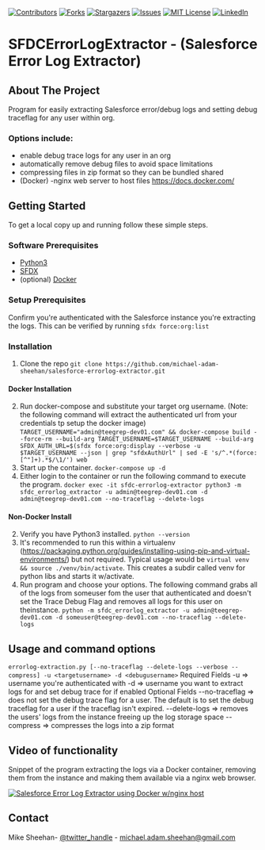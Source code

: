 
[![Contributors][contributors-shield]][contributors-url]
[![Forks][forks-shield]][forks-url]
[![Stargazers][stars-shield]][stars-url]
[![Issues][issues-shield]][issues-url]
[![MIT License][license-shield]][license-url]
[![LinkedIn][linkedin-shield]][linkedin-url]
# SFDCErrorLogExtractor - (Salesforce Error Log Extractor)

<!-- ABOUT THE PROJECT -->
## About The Project

Program for easily extracting Salesforce error/debug logs and setting debug traceflag for any user within org. 

### Options include:
* enable debug trace logs for any user in an org
* automatically remove debug files to avoid space limitations
* compressing files in zip format so they can be bundled shared
* (Docker) -nginx web server to host files https://docs.docker.com/


<!-- GETTING STARTED -->
## Getting Started

To get a local copy up and running follow these simple steps.

### Software Prerequisites

- [Python3](https://www.python.org/download/releases/3.0/) 
- [SFDX](https://developer.salesforce.com/tools/sfdxcli)
- (optional) [Docker](https://docs.docker.com/)
 
### Setup Prerequisites

Confirm you're authenticated with the Salesforce instance you're extracting the logs. This can be verified by running ```sfdx force:org:list```
 
### Installation

1. Clone the repo
```git clone https://github.com/michael-adam-sheehan/salesforce-errorlog-extractor.git```

#### Docker Installation
2. Run docker-compose and substitute your target org username. (Note: the following command will extract the authenticated url from your credentials tp setup the docker image) ```TARGET_USERNAME="admin@teegrep-dev01.com" && docker-compose build --force-rm --build-arg TARGET_USERNAME=$TARGET_USERNAME --build-arg SFDX_AUTH_URL=$(sfdx force:org:display --verbose -u $TARGET_USERNAME --json | grep "sfdxAuthUrl" | sed -E 's/^.*(force:[^"]+).*$/\1/') web```
3. Start up the container. ```docker-compose up -d```
4. Either login to the container or run the following command to execute the program. ```docker exec -it sfdc-errorlog-extractor python3 -m sfdc_errorlog_extractor -u admin@teegrep-dev01.com -d admin@teegrep-dev01.com --no-traceflag --delete-logs```

#### Non-Docker Install
2. Verify you have Python3 installed. ```python --version```
3. It's recommended to run this within a virtualenv (https://packaging.python.org/guides/installing-using-pip-and-virtual-environments/) but not required. Typical usage would be ```virtual venv && source ./venv/bin/activate```. This creates a subdir called venv for python libs and starts it w/activate.
4. Run program and choose your options. The following command grabs all of the logs from someuser fom the user that authenticated and doesn't set the Trace Debug Flag and removes all logs for this user on theinstance. ```python -m sfdc_errorlog_extractor -u admin@teegrep-dev01.com -d someuser@teegrep-dev01.com --no-traceflag --delete-logs```

<!-- USAGE EXAMPLES -->
## Usage and command options
`errorlog-extraction.py [--no-traceflag --delete-logs --verbose --compress] -u <targetusername> -d <debugusername>`
Required Fields
-u <targetusername> => username you're authenticated with
-d <debugusername> => username you want to extract logs for and set debug trace for if enabled
Optional Fields
--no-traceflag => does not set the debug trace flag for a user. The default is to set the debug traceflag for a user if the traceflag isn't expired.
--delete-logs => removes the users' logs from the instance freeing up the log storage space
--compress => compresses the logs into a zip format

## Video of functionality
Snippet of the program extracting the logs via a Docker container, removing them from the instance and making them available via a nginx web browser.

[![Salesforce Error Log Extractor using Docker w/nginx host](media/sfdc-errorlog-extractor.gif)](https://www.youtube.com/watch?v=rQ78bRQQDq8)

## Contact

Mike Sheehan- [@twitter_handle](https://twitter.com/schnelg) - michael.adam.sheehan@gmail.com

<!-- MARKDOWN LINKS & IMAGES -->
<!-- https://www.markdownguide.org/basic-syntax/#reference-style-links -->
[contributors-shield]: https://img.shields.io/github/contributors/michael-adam-sheehan/salesforce-errorlog-extractor.svg?style=flat-square
[contributors-url]: https://github.com/michael-adam-sheehan/salesforce-errorlog-extractor/graphs/contributors
[forks-shield]: https://img.shields.io/github/forks/michael-adam-sheehan/salesforce-errorlog-extractor.svg?style=flat-square
[forks-url]: https://github.com/michael-adam-sheehan/salesforce-errorlog-extractor/network/members
[stars-shield]: https://img.shields.io/github/stars/michael-adam-sheehan/salesforce-errorlog-extractor.svg?style=flat-square
[stars-url]: https://github.com/michael-adam-sheehan/salesforce-errorlog-extractor/stargazers
[issues-shield]: https://img.shields.io/github/issues/michael-adam-sheehan/salesforce-errorlog-extractor.svg?style=flat-square
[issues-url]: https://github.com/michael-adam-sheehan/salesforce-errorlog-extractor/issues
[license-shield]: https://img.shields.io/github/license/michael-adam-sheehan/salesforce-errorlog-extractor.svg?style=flat-square
[license-url]: https://github.com/michael-adam-sheehan/salesforce-errorlog-extractor/master/LICENSE.md
[linkedin-shield]: https://img.shields.io/badge/-LinkedIn-black.svg?style=flat-square&logo=linkedin&colorB=555
[linkedin-url]: https://www.linkedin.com/in/michael-adam-sheehan/
[product-screenshot]: images/screenshot.png
